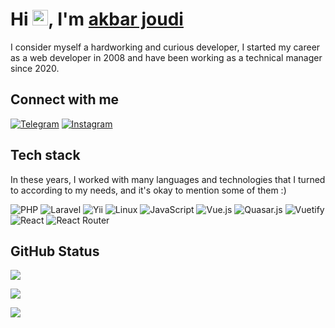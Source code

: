 # Hi <img src="https://media.giphy.com/media/hvRJCLFzcasrR4ia7z/giphy.gif" width="25px">, I'm [akbar joudi](https://github.com/akbarjoudi)

I consider myself a hardworking and curious developer, I started my career as a web developer in 2008 and have been working as a technical manager since 2020.

## Connect with me

[![Telegram](https://img.shields.io/badge/Telegram-%231DA1F2.svg?logo=Telegram&logoColor=white)](https://mr_joodi.t.me) 
[![Instagram](https://img.shields.io/badge/Instagram-%23E4405F.svg?logo=Instagram&logoColor=white)](https://instagram.com/mr_jodi__)

## Tech stack

In these years, I worked with many languages and technologies that I turned to according to my needs, and it's okay to mention some of them :)

![PHP](https://img.shields.io/badge/PHP-%23777BB4.svg?style=flat&logo=php&logoColor=white)
![Laravel](https://img.shields.io/badge/laravel-%2320232a.svg?style=flat&logo=laravel&logoColor=%a4c639)
![Yii](https://img.shields.io/badge/Yii-%230175C2.svg?style=flat&logo=Yii&logoColor=white)
![Linux](https://img.shields.io/badge/Linux-FCC624?style=flat&logo=linux&logoColor=black)
![JavaScript](https://img.shields.io/badge/JavaScript-%23323330.svg?style=flat&logo=javascript&logoColor=%23F7DF1E)
![Vue.js](https://img.shields.io/badge/Vue.Js-%2335495e.svg?style=flat&logo=vuedotjs&logoColor=%234FC08D)
![Quasar.js](https://img.shields.io/badge/Quasar-1867C0?style=flat&logo=quasar&logoColor=AEDDFF)
![Vuetify](https://img.shields.io/badge/Vuetify-1867C0?style=flat&logo=vuetify&logoColor=AEDDFF)
![React](https://img.shields.io/badge/React-%2320232a.svg?style=flat&logo=react&logoColor=%2361DAFB)
![React Router](https://img.shields.io/badge/React_Router-CA4245?style=flat&logo=react-router&logoColor=white)

## GitHub Status


[![](https://github-readme-streak-stats.herokuapp.com/?user=akbarjoudi&theme=github-dark&hide_border=true&date_format=j%20M%5B%20Y%5D&fire=46DD4E)](https://github.com/anuraghazra/github-readme-stats)

[![](https://github-readme-stats.vercel.app/api?username=akbarjoudi&theme=dark&hide_border=true&include_all_commits=true&count_private=true&show_icons=true)](https://github.com/anuraghazra/github-readme-stats)

[![](https://github-readme-stats.vercel.app/api/top-langs/?username=akbarjoudi&theme=dark&hide_border=true&include_all_commits=true&count_private=true&layout=compact)](https://github.com/anuraghazra/github-readme-stats)
